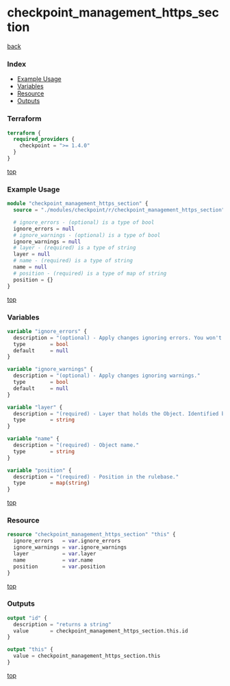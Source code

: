 # checkpoint_management_https_section

[back](../checkpoint.md)

### Index

- [Example Usage](#example-usage)
- [Variables](#variables)
- [Resource](#resource)
- [Outputs](#outputs)

### Terraform

```terraform
terraform {
  required_providers {
    checkpoint = ">= 1.4.0"
  }
}
```

[top](#index)

### Example Usage

```terraform
module "checkpoint_management_https_section" {
  source = "./modules/checkpoint/r/checkpoint_management_https_section"

  # ignore_errors - (optional) is a type of bool
  ignore_errors = null
  # ignore_warnings - (optional) is a type of bool
  ignore_warnings = null
  # layer - (required) is a type of string
  layer = null
  # name - (required) is a type of string
  name = null
  # position - (required) is a type of map of string
  position = {}
}
```

[top](#index)

### Variables

```terraform
variable "ignore_errors" {
  description = "(optional) - Apply changes ignoring errors. You won't be able to publish such a changes. If ignore-warnings flag was omitted - warnings will also be ignored."
  type        = bool
  default     = null
}

variable "ignore_warnings" {
  description = "(optional) - Apply changes ignoring warnings."
  type        = bool
  default     = null
}

variable "layer" {
  description = "(required) - Layer that holds the Object. Identified by the Name or UID."
  type        = string
}

variable "name" {
  description = "(required) - Object name."
  type        = string
}

variable "position" {
  description = "(required) - Position in the rulebase."
  type        = map(string)
}
```

[top](#index)

### Resource

```terraform
resource "checkpoint_management_https_section" "this" {
  ignore_errors   = var.ignore_errors
  ignore_warnings = var.ignore_warnings
  layer           = var.layer
  name            = var.name
  position        = var.position
}
```

[top](#index)

### Outputs

```terraform
output "id" {
  description = "returns a string"
  value       = checkpoint_management_https_section.this.id
}

output "this" {
  value = checkpoint_management_https_section.this
}
```

[top](#index)